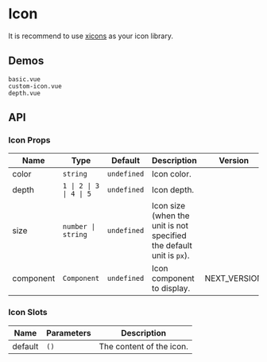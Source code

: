 # Icon

It is recommend to use [xicons](https://www.xicons.org) as your icon library.

## Demos

```demo
basic.vue
custom-icon.vue
depth.vue
```

## API

### Icon Props

| Name | Type | Default | Description | Version |
| --- | --- | --- | --- | --- |
| color | `string` | `undefined` | Icon color. |  |
| depth | `1 \| 2 \| 3 \| 4 \| 5` | `undefined` | Icon depth. |  |
| size | `number \| string` | `undefined` | Icon size (when the unit is not specified the default unit is `px`). |  |
| component | `Component` | `undefined` | Icon component to display. | NEXT_VERSION |

### Icon Slots

| Name    | Parameters | Description              |
| ------- | ---------- | ------------------------ |
| default | `()`       | The content of the icon. |
